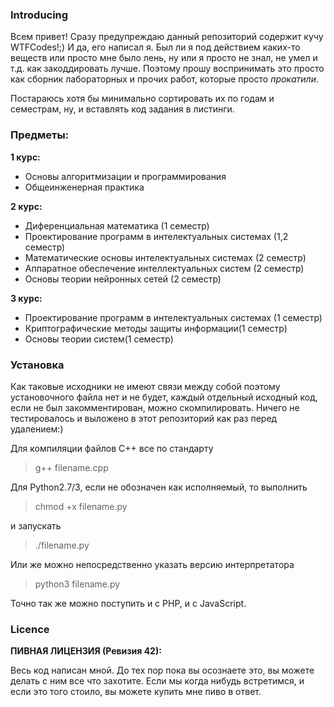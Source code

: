 ### Introducing

Всем привет!
Сразу предупреждаю данный репозиторий содержит кучу WTFCodes!;) И да, его написал я. Был ли я под действием каких-то веществ или просто мне было лень, ну или я просто не знал, не умел и т.д. как закоддировать лучше. Поэтому прошу воспринимать это просто как сборник лабораторных и прочих работ, которые просто *прокатили*. 

Постараюсь хотя бы минимально сортировать их по годам и семестрам, ну, и вставлять код задания в листинги.


### Предметы:

**1 курс:**

 - Основы алгоритмизации и программирования
 - Общеинженерная практика

**2 курс:**

 - Диференциальная математика (1 семестр)
 - Проектирование программ в интелектуальных системах (1,2 семестр)
 - Математические основы интелектуальных системах (2 семестр)
 - Аппаратное обеспечение интеллектуальных систем (2 семестр)
 - Основы теории нейронных сетей (2 семестр)

 **3 курс:**

 - Проектирование программ в интелектуальных системах (1 семестр) 
 - Криптографические методы защиты информации(1 семестр)
 - Основы теории систем(1 семестр)


### Установка

Как таковые исходники не имеют связи между собой поэтому установочного файла нет и не будет, каждый отдельный исходный код, если не был закомментирован, можно скомпилировать.
Ничего не тестировалось и выложено в этот репозиторий как раз перед удалением:)

Для компиляции файлов C++ все по стандарту

> g++ filename.cpp

Для Python2.7/3, если не обозначен как исполняемый, то выполнить

> chmod +x filename.py

и запускать 

> ./filename.py

Или же можно непосредственно указать версию интерпретатора

> python3 filename.py

Точно так же можно поступить и с PHP, и с JavaScript.

### Licence

**ПИВНАЯ ЛИЦЕНЗИЯ (Ревизия 42):** 

Весь код написан мной. До тех пор пока вы осознаете это, вы можете делать с ним все что захотите. Если мы когда нибудь встретимся, и если это того стоило, вы можете купить мне пиво в ответ. 
